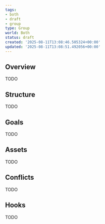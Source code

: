 ```yaml
---
tags:
- both
- draft
- group
type: Group
world: Both
status: draft
created: '2025-08-11T13:08:46.505324+00:00'
updated: '2025-08-11T13:08:51.492056+00:00'
---
```



## Overview

TODO
## Structure

TODO
## Goals

TODO
## Assets

TODO
## Conflicts

TODO
## Hooks

TODO
